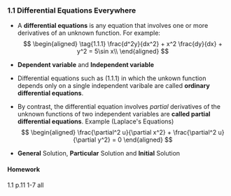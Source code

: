 ### 1.1 Differential Equations Everywhere

+ A **differential equations** is any equation that involves one or more derivatives of an unknown function. For example:
$$
\begin{aligned}
\tag{1.1.1} \frac{d^2y}{dx^2} + x^2 \frac{dy}{dx} + y^2 = 5\sin x\\
\end{aligned}
$$

+ **Dependent variable** and **Independent variable**
+ Differential equations such as (1.1.1) in which the unkown function depends only on a single independent varibale are called **ordinary differential equations**.
+ By contrast, the differential equation involves _partial_ derivatives of the unknown functions of two independent variables  are **called partial differential equations**. Example (Laplace's Equations)
$$
\begin{aligned}
\frac{\partial^2 u}{\partial x^2} + \frac{\partial^2 u}{\partial y^2} = 0
\end{aligned}
$$
+ **General** Solution, **Particular** Solution and **Initial** Solution

#### Homework
1.1 p.11 1-7 all
